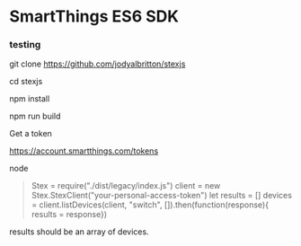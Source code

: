 # SmartThings ES6 SDK


### testing 

git clone https://github.com/jodyalbritton/stexjs

cd stexjs


npm install

npm run build 

Get a token 

https://account.smartthings.com/tokens

node

> Stex = require("./dist/legacy/index.js")
> client = new Stex.StexClient("your-personal-access-token")
> let results = []
> devices = client.listDevices(client, "switch", []).then(function(response){ results = response})


results should be an array of devices. 

